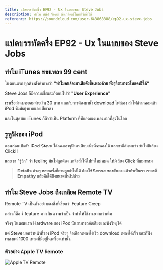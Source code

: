 ```yaml
---
title: แปดบรรทัดครึ่ง EP92 - Ux ในแบบของ Steve Jobs
description: ทำไม สตีฟ จ็อบส์ ถึงเกลียดรีโมททีวีเข้าไส้
reference: https://soundcloud.com/user-643868388/ep92-ux-steve-jobs
---
```


# แปดบรรทัดครึ่ง EP92 - Ux ในแบบของ Steve Jobs

## ทำไม iTunes ขายเพลง 99 cent

ในตอนแรก ทุกต่างตั้งคำถามว่า **"ทำไมคนต้องมาเสียตังซื้อเพลงด้วย ทั้งๆที่สามารถโหลดฟรีได้"**

Steve Jobs ก็มีความเชื่อและก็ตอบไปว่า **"User Experience"**

เขาเชื่อว่าคนจะยอมจ่ายเงิน 30 บาท แลกกับการต้องมานั้ง download ไฟล์เอง ส่งไฟล์จากคอมเข้า iPod ซึ่งมันยุ่งยากและเสียเวลา

และในสุดท้าย iTunes ก็ถือว่าเป็น Platform ที่ทียอดของเพลงมากที่สุดในโลก

## รูหูฟังของ iPod

ตอนก่อนเปิดตัว iPod Steve ได้ลองเอาหูฟังมาเสียบเพื่อที่จะลองใช้ และเขาก็ค้นพบว่า มันไม่มีเสียง Click!!

และเขา "รู้สึก" ว่า feeling มันไม่ถูกต้อง เขาจึงสั่งให้ไปทำใหม่หมด ให้มีเสียง Click ที่เหมาะสม

> **Details ต่างๆ หลายครั้งก็ถามลูกค้าไม่ได้ ต้องใช้ Sense ของตัวเอง แล้วถ้าเป็นเรา เราจะมี Empathy แล้วคิดได้ถึงขนาดนั้นรึปล่าว**

## ทำไม Steve Jobs ถึงเกลียด Remote TV

Remote TV เป็นตัวอย่างของสิ่งที่เรียกว่า Feature Creep

กล่าวก็คือ มี feature มากเกินความจำเป็น จำทำให้ใช้งานยากกว่าเดิม

จริงๆ ในตอนแรก Hardware ของ iPod นั้นสามารถอัดเสียงและฟังวิทยุได้

แต่ Steve บอกว่าหน้าที่ของ iPod จริงๆ คือเลือกเพลงได้เร็ว download เพลงได้เร็ว และก็ฟังเพลงแค่ 1000 เพลงที่มีอยู่ในเครื่องเท่านั้น

### ตัวอย่าง Apple TV Remote

![Apple TV Remote](https://static.turbosquid.com/Preview/2014/07/11__04_02_03/AppleTVRemote_01.jpg95780f4c-1632-4a75-8e7e-c870d0c9c50aOriginal.jpg)
